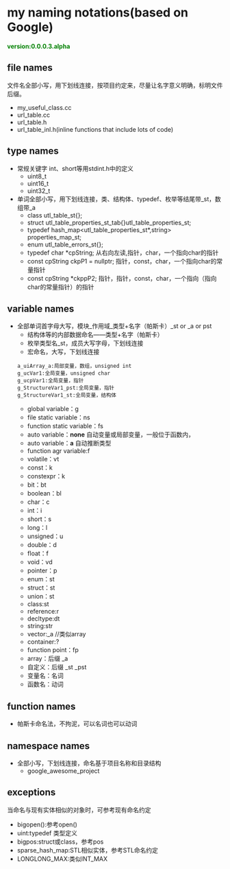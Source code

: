 # <a name="main"></a>my naming notations(based on Google)

**<font color=green>version:0.0.0.3.alpha</font>**

## <a name="FN"></a>file names

文件名全部小写，用下划线连接，按项目约定来，尽量让名字意义明确，标明文件后缀。
* my_useful_class.cc
* url_table.cc
* url_table.h
* url_table_inl.h(inline functions that include lots of code)

## <a name="TN"></a>type names

* 常规关键字 int、short等用stdint.h中的定义
    * uint8_t
    * uint16_t
    * uint32_t
* 单词全部小写，用下划线连接，类、结构体、typedef、枚举等结尾带_st，数组带_a
    * class utl_table_st{};
    * struct utl_table_properties_st_tab{}utl_table_properties_st;
    * typedef hash_map<utl_table_properties_st*,string> properties_map_st;
    * enum utl_table_errors_st{};
    * typedef char *cpString;  从右向左读,指针，char，一个指向char的指针
    * const cpString ckpP1 = nullptr;   指针，const，char，一个指向char的常量指针
    * const cpString *ckppP2;  指针，指针，const，char，一个指向（指向char的常量指针）的指针

## <a name="VN"></a>variable names

* 全部单词首字母大写，模块_作用域_类型+名字（帕斯卡）_st or _a or pst
    * 结构体等的内部数据命名——类型+名字（帕斯卡）
    * 枚举类型名_st，成员大写字母，下划线连接
    * 宏命名，大写，下划线连接
    ```
    a_uiArray_a:局部变量，数组，unsigned int
    g_ucVar1:全局变量，unsigned char
    g_ucpVar1:全局变量，指针
    g_StructureVar1_pst:全局变量，指针
    g_StructureVar1_st:全局变量，结构体
    ```
    * global variable：g
    * file static variable：ns
    * function static variable：fs
    * auto variable：**none**  自动变量或局部变量，一般位于函数内，
    * auto variable：**a**  自动推断类型
    * function agr variable:f
    * volatile：vt
    * const：k
    * constexpr：k
    * bit：bt
    * boolean：bl
    * char：c
    * int：i
    * short：s
    * long：l
    * unsigned：u
    * double：d
    * float：f
    * void：vd
    * pointer：p
    * enum：st
    * struct：st
    * union：st
    * class:st
    * reference:r
    * decltype:dt
    * string:str
    * vector:_a  //类似array
    * container:?
    * function point：fp
    * array：后缀 _a
    * 自定义：后缀 _st _pst
    * 变量名：名词
    * 函数名：动词

## <a name="FN"></a>function names

* 帕斯卡命名法，不拘泥，可以名词也可以动词

## <a name="NN"></a>namespace names

* 全部小写，下划线连接，命名基于项目名称和目录结构
    * google_awesome_project

## <a name="EX"></a>exceptions

当命名与现有实体相似的对象时，可参考现有命名约定
* bigopen():参考open()
* uint:typedef 类型定义
* bigpos:struct或class，参考pos
* sparse_hash_map:STL相似实体，参考STL命名约定
* LONGLONG_MAX:类似INT_MAX